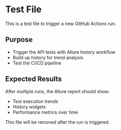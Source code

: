 # Test File

This is a test file to trigger a new GitHub Actions run.

## Purpose
- Trigger the API tests with Allure history workflow
- Build up history for trend analysis
- Test the CI/CD pipeline

## Expected Results
After multiple runs, the Allure report should show:
- Test execution trends
- History widgets
- Performance metrics over time

This file will be removed after the run is triggered. 